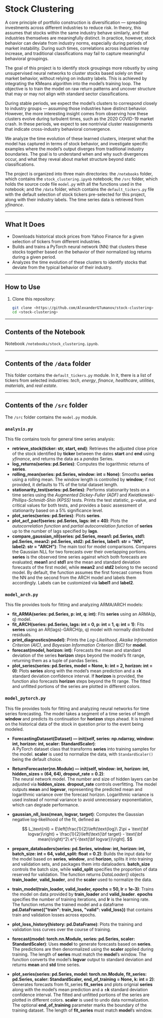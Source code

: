 # Stock Clustering

A core principle of portfolio construction is diversification — spreading investments across different industries to reduce risk. In theory, this assumes that stocks within the same industry behave similarly, and that industries themselves are meaningfully distinct. In practice, however, stock behavior can deviate from industry norms, especially during periods of market instability. During such times, correlations across industries may increase, and traditional classifications may fail to capture meaningful behavioral groupings.

The goal of this project is to identify stock groupings more robustly by using unsupervised neural networks to cluster stocks based solely on their market behavior, without relying on industry labels. This is achieved by integrating the KMeans algorithm into the model’s training loop. The objective is to train the model on raw return patterns and uncover structure that may or may not align with standard sector classifications.

During stable periods, we expect the model’s clusters to correspond closely to industry groups — assuming those industries have distinct behavior. However, the more interesting insight comes from observing how these clusters evolve during turbulent times, such as the 2020 COVID-19 market crash. In these periods, we expect to see nontrivial cluster reassignments that indicate cross-industry behavioral convergence.

We analyze the time evolution of these learned clusters, interpret what the model has captured in terms of stock behavior, and investigate specific examples where the model’s output diverges from traditional industry boundaries. The goal is to understand when and why such divergences occur, and what they reveal about market structure beyond static classifications.

The project is organized into three main directories: the `/notebooks` folder, which contains the `stock_clustering.ipynb` notebook; the `/src` folder, which holds the source code file `model.py` with all the functions used in the notebook; and the `/data` folder, which contains the `default_tickers.py` file with the default selection of stock tickers pre-selected for this project, along with their industry labels. The time series data is retrieved from *yfinance*.

---

## What It Does

- Downloads historical stock prices from Yahoo Finance for a given selection of tickers from different industries.
- Builds and trains a PyTorch neural network (NN) that clusters these stocks together based on the behavior of their normalized log returns during a given period.
- Analyzes the time evolution of these clusters to identify stocks that deviate from the typical behavior of their industry.

---

## How to Use

1. Clone this repository:
   ```bash
   git clone <https://github.com/AlexanderGTumanov/stock-clustering>
   cd <stock-clustering>

---

## Contents of the Notebook

Notebook `/notebooks/stock_clustering.ipynb`.

---


## Contents of the `/data` folder

This folder contains the `default_tickers.py` module. In it, there is a list of tickers from selected industries: *tech*, *energy*, *finance*, *healthcare*, *utilities*, *materials*, and *real estate*.

---

## Contents of the `/src` folder

The `/src` folder contains the `model.py` module.

### `analysis.py`

This file contains tools for general time series analysis:

- **retrieve_stock(ticker: str, start, end)**:
  Retrieves the adjusted close price of the stock identified by **ticker** between the dates **start** and **end** using *yfinance*, and returns the data as a *pandas* Series.
- **log_returns(series: pd.Series)**:
  Computes the logarithmic returns of **series**.
- **rolling_mean(series: pd.Series, window: int = None)**:
  Smooths **series** using a rolling mean. The window length is controlled by **window**; if not provided, it defaults to 1% of the total dataset length.
- **stationarity_test(series: pd.Series)**:
  Performs stationarity tests on a time series using the *Augmented Dickey-Fuller (ADF)* and *Kwiatkowski-Phillips-Schmidt-Shin (KPSS)* tests. Prints the test statistic, p-value, and critical values for both tests, and provides a basic assessment of stationarity based on a 5% significance level.
- **plot_series(series: pd.Series)**:
  Plots **series**.
- **plot_acf_pacf(series: pd.Series, lags: int = 40)**:
  Plots the *autocorrelation function* and *partial autocorrelation function* of **series** up to the number of lags specified by **lags**.
- **compare_gaussian_nll(series: pd.Series, mean1: pd.Series, std1: pd.Series, mean2: pd.Series, std2: pd.Series, label1: str = "NN", label2: str = "ARCH")**:
  The main tool for model comparisons. Compares the Gaussian NLL for two forecasts over their overlapping portions. **series** is the observed time series against which both forecasts are evaluated; **mean1** and **std1** are the mean and standard deviation forecasts of the first model, while **mean2** and **std2** belong to the second model. By default, the function assumes the first forecast comes from the NN and the second from the ARCH model and labels them accordingly. Labels can be customized via **label1** and **label2**.

### `model_arch.py`

This file provides tools for fitting and analyzing ARMA/ARCH models:

- **fit_ARMA(series: pd.Series, p: int, q: int)**:
  Fits **series** using an ARMA(p, q) model.
- **fit_ARCH(series: pd.Series, lags: int = 0, p: int = 1, q: int = 1)**:
  Fits **series** using an AR(lags)-GARCH(p, q) model with normally distributed residuals.
- **print_diagnostics(model)**:
  Prints the *Log-Likelihood*, *Akaike Information Criterion (AIC)*, and *Bayesian Information Criterion (BIC)* for **model**.
- **forecast(model, horizon: int)**:
  Forecasts the mean and standard deviation of the series **horizon** steps beyond the model’s fit range, returning them as a tuple of pandas Series.
- **plot_series(series: pd.Series, model = None, k: int = 2, horizon: int = 0)**:
  Plots **series** along with the model’s mean prediction and a ±**k** standard deviation confidence interval. If **horizon** is provided, the function also forecasts **horizon** steps beyond the fit range. The fitted and unfitted portions of the series are plotted in different colors.

### `model_pytorch.py`

This file provides tools for fitting and analyzing neural networks for time series forecasting. The model takes a segment of a time series of length **window** and predicts its continuation for **horizon** steps ahead. It is trained on the historical data of the stock in question prior to the event being modeled.

- **ForecastingDataset(Dataset) — __init__(self, series: np.ndarray, window: int, horizon: int, scaler: StandardScaler)**:  
  A PyTorch dataset class that transforms **series** into training samples for the model. **scaler** is used to normalize the data, with `StandardScaler()` being the default choice.
- **ReturnForecaster(nn.Module) — __init__(self, window: int, horizon: int, hidden_sizes = (64, 64), dropout_rate = 0.2)**:  
  The neural network model. The number and size of hidden layers can be adjusted via **hidden_sizes**. **dropout_rate** controls overfitting. The model outputs **mean** and **logevar**, representing the predicted mean and logarithmic variance over the forecast horizon. Logarithmic variance is used instead of normal variance to avoid unnecessary exponentiation, which can degrade performance.
- **gaussian_nll_loss(mean, logvar, target)**:
  Computes the Gaussian negative log-likelihood of the fit, defined as
  
  $$
  L_\text{nll} = E\left[\frac{1}{2}\left(\text{log}\ 2\pi + \text{\bf logvar}\right) + \frac{1}{2}\left(\text{\bf target} - \text{\bf mean}\right)^2\ e^{-\text{\bf logvar}}\right].
  $$

- **prepare_dataloaders(series: pd.Series, window: int, horizon: int, batch_size: int = 64, valid_split: float = 0.2)**:
  Builds the input data for the model based on **series**, **window**, and **horizon**, splits it into training and validation sets, and packages them into dataloaders. **batch_size** controls the batch size, while **valid_split** specifies the proportion of data reserved for validation. The function returns *DataLoader()* objects **train_loader**, **valid_loader**, and the **scaler** used to normalize the data.
- **train_model(train_loader, valid_loader, epochs = 50, lr = 1e-3)**:
  Trains the model on data provided by **train_loader** and **valid_loader**. **epochs** specifies the number of training iterations, and **lr** is the learning rate. The function returns the trained model and a dataframe **pd.DataFrame({"train": train_loss, "valid": valid_loss})** that contains train and validation losses across epochs.
- **plot_loss_history(history: pd.DataFrame)**:
  Plots the training and validation loss curves over the course of training.
- **forecast(model: torch.nn.Module, series: pd.Series, scaler: StandardScaler)**:
  Uses **model** to generate forecasts based on **series**. The predictions are then denormalized using the **scaler** applied during training. The length of **series** must match the **model**’s window. The function converts the model’s **logvar** output to standard deviation and returns **mean** and **std** time series.
- **plot_series(series: pd.Series, model: torch.nn.Module, fit_series: pd.Series, scaler: StandardScaler, end_of_training = None, k: int = 2)**:
  Generates forecasts from fit_series **fit_series** and plots orignial **series** along with the model’s mean prediction and a ±**k** standard deviation confidence interval. The fitted and unfitted portions of the series are plotted in different colors. **scaler** is used to undo data normalization. The optional **end_of_training** parameter marks the boundary of the training dataset. The length of **fit_series** must match **model**’s window.
